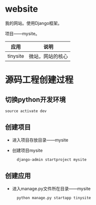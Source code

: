 # website
我的网站。使用Django框架。

项目——mysite。

应用 | 说明
---|---
tinysite | 微站，网站的核心


# 源码工程创建过程

## 切换python开发环境

    source activate dev

## 创建项目
- 进入项目存放目录——mysite
- 创建项目mysite

        django-admin startproject mysite


## 创建应用
- 进入manage.py文件所在目录——mysite

        python manage.py startapp tinysite

